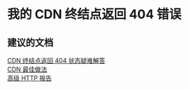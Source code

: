 <properties
    pageTitle="My CDN endpoint is returning 404 errors"
    description="我的 CDN 终结点返回 404 错误"
    service="microsoft.cdn"
    resource="profiles"
    authors="kasparks"
    displayOrder="2"
    selfHelpType="resource"
    supportTopicIds=""
    resourceTags="cdnakamai, cdnverizon"
    productPesIds="15528"
    cloudEnvironments="public"
/>


# <a name="my-cdn-endpoint-is-returning-404-errors"></a>我的 CDN 终结点返回 404 错误

## <a name="recommended-documents"></a>**建议的文档**
[CDN 终结点返回 404 状态疑难解答](https://azure.microsoft.com/documentation/articles/cdn-troubleshoot-endpoint/)<br>
[CDN 最佳做法](https://azure.microsoft.com/documentation/articles/best-practices-cdn/)<br>
[高级 HTTP 报告](https://azure.microsoft.com/documentation/articles/cdn-advanced-http-reports/)

